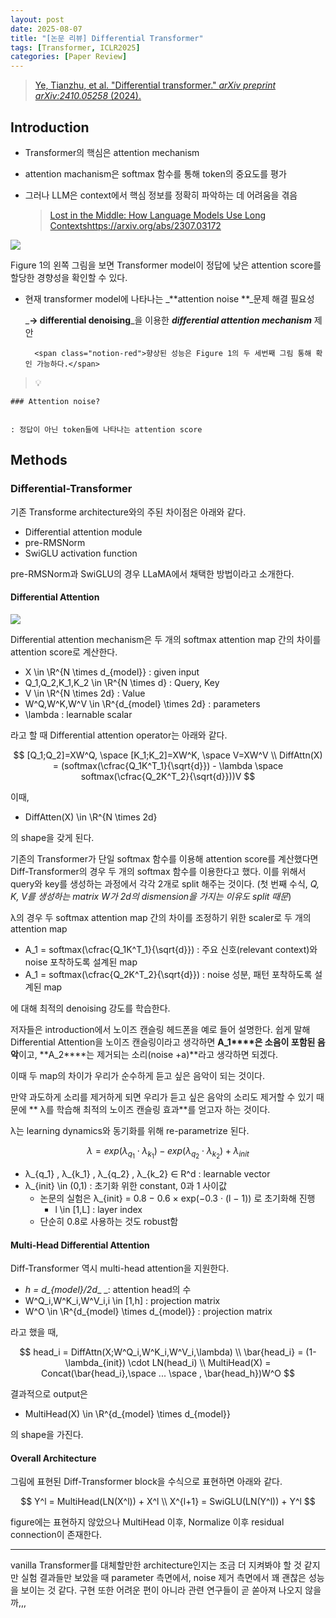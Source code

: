 ```yaml
---
layout: post
date: 2025-08-07
title: "[논문 리뷰] Differential Transformer"
tags: [Transformer, ICLR2025]
categories: [Paper Review]
---
```


> [Ye, Tianzhu, et al. "Differential transformer." ](https://arxiv.org/abs/2410.05258)[_arXiv preprint arXiv:2410.05258_](https://arxiv.org/abs/2410.05258)[ (2024).](https://arxiv.org/abs/2410.05258)



## Introduction

- Transformer의 핵심은 attention mechanism
- attention machanism은 softmax 함수를 통해 token의 중요도를 평가
- 그러나 LLM은 context에서 핵심 정보를 정확히 파악하는 데 어려움을 겪음

	> [Lost in the Middle: How Language Models Use Long Contextshttps://arxiv.org/abs/2307.03172](https://arxiv.org/abs/2307.03172)


![](https://prod-files-secure.s3.us-west-2.amazonaws.com/542b861c-36a8-4051-84e5-8804b6728dba/9083ea56-691a-4752-ae26-47f403431ac8/image.png?X-Amz-Algorithm=AWS4-HMAC-SHA256&X-Amz-Content-Sha256=UNSIGNED-PAYLOAD&X-Amz-Credential=ASIAZI2LB4666X2XLKMZ%2F20250930%2Fus-west-2%2Fs3%2Faws4_request&X-Amz-Date=20250930T150113Z&X-Amz-Expires=3600&X-Amz-Security-Token=IQoJb3JpZ2luX2VjEGcaCXVzLXdlc3QtMiJHMEUCIEJubtqw%2BZlCPB5sVYx9LiXsfI5jEqbytAmQIYMOC0bJAiEA5IzjJub%2FhOAUtTEgK9AbaRNI6fYxXj3Ox%2FOaicK39%2BMqiAQI8P%2F%2F%2F%2F%2F%2F%2F%2F%2F%2FARAAGgw2Mzc0MjMxODM4MDUiDKP5STyZ5i6DAoG6QyrcA7YBCAA3g1GVpHTGVWeLFHPiAPMiLs8ejl9V74cQMixw63qTx8OApJKxK4euseITbdbOcCoECODcJJl%2BiRzeZk%2BoeY%2Bt2W%2FBcbbd%2BXxUeT6c3ZhMqE2Byxnj5CXH0B2Y6dtmXgvqGh%2FyLuNKfyj8HwrLW1r66%2BzHNh7b7tfc3tmVU227mqi4efWGsdSqHKncbXL8tCttIKIVbbU10FxK9fjq13K1l1F7m9%2BoOEcr3SXZRSuYpoiOKTWZve5uHHhtcM7AbTaQLP03JAV0gYxoVpIG8Fb3AYGd1TCXyFOB6DMnXf93xa%2FUA%2BeUrB34Wo3%2BRCFOHvh7gAVl6p02Zy6pCuQ88ACDK9QAQDX1stS5qGRfYqLpT8FMm6EnENMQx8LNpzHiBkWsvP1dJWFeNjZwhR7PAGJS%2BgxGCI%2Bl%2Bnpq1ZG%2BU099TPUAV1bxd0gz%2BuieMyyare0R0lxUwJUdTae1OfnHa2DI9H54iEfowX%2FhiYb3%2FIXfYXuxKO34e8Yx7y1Kqj75KpWRlqZ84K1s%2BmLxJISx8b04PFYU0PZf5KZpyzlocswYSDx4JZCH6SSGTC%2FhLdTHy3lx%2BED66c4C%2FaMBg53x00OFFvbUzOLsdQEQ6YRaEC%2BFxfkVl5lXsPuOMOLW78YGOqUBShPmetNbeGU6kF6YWgNiH2v5dNyzMMwYbpwCqIk87cJKr0PUx6sGfCAojJL7mSYR6z9FYlihUWHhpgbLYLZUMPqsb%2FMWrG%2Bs6Vo2wPhECD5CiG1iUBzKh3eKMg7JZOgPppR7%2BoXeaBNed7EL1906D0IMlO9CPiMJd7vZueI%2B03O%2FPIogln9xEDnQ6nd8h4SPFhfQUc178hMXrJCSLbNPaGJqlG6r&X-Amz-Signature=86df7df124f6c297dab310e8f096da4097af11c2530b92284cd46de015d1cea3&X-Amz-SignedHeaders=host&x-amz-checksum-mode=ENABLED&x-id=GetObject)


Figure 1의 왼쪽 그림을 보면 Transformer model이 정답에 낮은 attention score를 할당한 경향성을 확인할 수 있다.

- 현재 transformer model에 나타나는 _**attention noise **_문제 해결 필요성

	_**→ differential denoising**_을 이용한 _**differential attention mechanism**_ 제안


		<span class="notion-red">향상된 성능은 Figure 1의 두 세번째 그림 통해 확인 가능하다.</span>


> 💡 


	### Attention noise?


	: 정답이 아닌 token들에 나타나는 attention score



## Methods



### Differential-Transformer


기존 Transforme architecture와의 주된 차이점은 아래와 같다.

- Differential attention module
- pre-RMSNorm
- SwiGLU activation function

pre-RMSNorm과 SwiGLU의 경우 LLaMA에서 채택한 방법이라고 소개한다.



#### Differential Attention


![](https://prod-files-secure.s3.us-west-2.amazonaws.com/542b861c-36a8-4051-84e5-8804b6728dba/116d70b2-1963-4810-9167-f4c7d8a06e8f/image.png?X-Amz-Algorithm=AWS4-HMAC-SHA256&X-Amz-Content-Sha256=UNSIGNED-PAYLOAD&X-Amz-Credential=ASIAZI2LB4666X2XLKMZ%2F20250930%2Fus-west-2%2Fs3%2Faws4_request&X-Amz-Date=20250930T150113Z&X-Amz-Expires=3600&X-Amz-Security-Token=IQoJb3JpZ2luX2VjEGcaCXVzLXdlc3QtMiJHMEUCIEJubtqw%2BZlCPB5sVYx9LiXsfI5jEqbytAmQIYMOC0bJAiEA5IzjJub%2FhOAUtTEgK9AbaRNI6fYxXj3Ox%2FOaicK39%2BMqiAQI8P%2F%2F%2F%2F%2F%2F%2F%2F%2F%2FARAAGgw2Mzc0MjMxODM4MDUiDKP5STyZ5i6DAoG6QyrcA7YBCAA3g1GVpHTGVWeLFHPiAPMiLs8ejl9V74cQMixw63qTx8OApJKxK4euseITbdbOcCoECODcJJl%2BiRzeZk%2BoeY%2Bt2W%2FBcbbd%2BXxUeT6c3ZhMqE2Byxnj5CXH0B2Y6dtmXgvqGh%2FyLuNKfyj8HwrLW1r66%2BzHNh7b7tfc3tmVU227mqi4efWGsdSqHKncbXL8tCttIKIVbbU10FxK9fjq13K1l1F7m9%2BoOEcr3SXZRSuYpoiOKTWZve5uHHhtcM7AbTaQLP03JAV0gYxoVpIG8Fb3AYGd1TCXyFOB6DMnXf93xa%2FUA%2BeUrB34Wo3%2BRCFOHvh7gAVl6p02Zy6pCuQ88ACDK9QAQDX1stS5qGRfYqLpT8FMm6EnENMQx8LNpzHiBkWsvP1dJWFeNjZwhR7PAGJS%2BgxGCI%2Bl%2Bnpq1ZG%2BU099TPUAV1bxd0gz%2BuieMyyare0R0lxUwJUdTae1OfnHa2DI9H54iEfowX%2FhiYb3%2FIXfYXuxKO34e8Yx7y1Kqj75KpWRlqZ84K1s%2BmLxJISx8b04PFYU0PZf5KZpyzlocswYSDx4JZCH6SSGTC%2FhLdTHy3lx%2BED66c4C%2FaMBg53x00OFFvbUzOLsdQEQ6YRaEC%2BFxfkVl5lXsPuOMOLW78YGOqUBShPmetNbeGU6kF6YWgNiH2v5dNyzMMwYbpwCqIk87cJKr0PUx6sGfCAojJL7mSYR6z9FYlihUWHhpgbLYLZUMPqsb%2FMWrG%2Bs6Vo2wPhECD5CiG1iUBzKh3eKMg7JZOgPppR7%2BoXeaBNed7EL1906D0IMlO9CPiMJd7vZueI%2B03O%2FPIogln9xEDnQ6nd8h4SPFhfQUc178hMXrJCSLbNPaGJqlG6r&X-Amz-Signature=6242c9cb1a10be79cb634c953ae90106197640663b87601f88460b5e87084ae9&X-Amz-SignedHeaders=host&x-amz-checksum-mode=ENABLED&x-id=GetObject)


Differential attention mechanism은 두 개의 softmax attention map 간의 차이를 attention score로 계산한다.

- X \in \R^{N \times d\_{model}} : given input
- Q\_1,Q\_2,K\_1,K\_2 \in \R^{N \times d} : Query, Key
- V \in \R^{N \times 2d} : Value
- W^Q,W^K,W^V \in \R^{d\_{model} \times 2d} : parameters
- \lambda : learnable scalar

라고 할 때 Differential attention operator는 아래와 같다.


$$
[Q_1;Q_2]=XW^Q, \space [K_1;K_2]=XW^K, \space V=XW^V \\
DiffAttn(X) = (softmax(\cfrac{Q_1K^T_1}{\sqrt{d}}) - \lambda \space softmax(\cfrac{Q_2K^T_2}{\sqrt{d}}))V
$$


이때,

- DiffAtten(X) \in \R^{N \times 2d}

의 shape을 갖게 된다.


기존의 Transformer가 단일 softmax 함수를 이용해 attention score를 계산했다면 Diff-Transformer의 경우 두 개의 softmax 함수를 이용한다고 했다. 이를 위해서 query와 key를 생성하는 과정에서 각각 2개로 split 해주는 것이다. <span class="notion-red">(첫 번째 수식, </span><span class="notion-red">_Q, K, V를 생성하는 matrix W가 2d의 dismension을 가지는 이유도 split 때문_</span><span class="notion-red">)</span>


 λ의 경우 두 softmax attention map 간의 차이를 조정하기 위한 scaler로 두 개의 attention map

- A\_1 = softmax(\cfrac{Q\_1K^T\_1}{\sqrt{d}}) : 주요 신호(relevant context)와 noise 포착하도록 설계된 map
- A\_1 = softmax(\cfrac{Q\_2K^T\_2}{\sqrt{d}}) : noise 성분, 패턴 포착하도록 설계된 map 

에 대해 최적의 denoising 강도를 학습한다.


저자들은 introduction에서 노이즈 캔슬링 헤드폰을 예로 들어 설명한다. 쉽게 말해 Differential Attention을 노이즈 캔슬링이라고 생각하면 **A\_1****은 소음이 포함된 음악**이고, **A\_2****는 제거되는 소리(noise +a)**라고 생각하면 되겠다. 


이때 두 map의 차이가 우리가 순수하게 듣고 싶은 음악이 되는 것이다. 


만약 과도하게 소리를 제거하게 되면 우리가 듣고 싶은 음악의 소리도 제거할 수 있기 때문에 ** λ를 학습해 최적의 노이즈 캔슬링 효과**를 얻고자 하는 것이다.


λ는 learning dynamics와 동기화를 위해 re-parametrize 된다.


$$
\lambda = exp(\lambda_{q_1} \cdot \lambda_{k_1}) - exp(\lambda_{q_2} \cdot \lambda_{k_2}) + \lambda_{init}
$$

- λ\_{q\_1} , λ\_{k\_1} , λ\_{q\_2} , λ\_{k\_2} ∈ R^d : learnable vector
- λ\_{init} \in (0,1) : 초기화 위한 constant, 0과 1 사이값
	- 논문의 실험은 λ\_{init} = 0.8 − 0.6 × exp(−0.3 · (l − 1)) 로 초기화해 진행
		- l \in [1,L] : layer index
	- 단순히 0.8로 사용하는 것도 robust함


#### **Multi-Head Differential Attention**


Diff-Transformer 역시 multi-head attention을 지원한다.

- _h = d\_{model}/2d__ _: attention head의 수
- W^Q\_i,W^K\_i,W^V\_i,i \in [1,h] : projection matrix
- W^O \in \R^{d\_{model} \times d\_{model}} : projection matrix

라고 했을 때,


$$
head_i = DiffAttn(X;W^Q_i,W^K_i,W^V_i,\lambda) \\
\bar{head_i} = (1-\lambda_{init}) \cdot LN(head_i) \\
MultiHead(X) = Concat(\bar{head_i},\space ... \space , \bar{head_h})W^O
$$


결과적으로 output은

- MultiHead(X) \in \R^{d\_{model} \times d\_{model}}

의 shape을 가진다.



#### Overall Architecture


그림에 표현된 Diff-Transformer block을 수식으로 표현하면 아래와 같다.


$$
Y^l = MultiHead(LN(X^l)) + X^l \\
X^{l+1} = SwiGLU(LN(Y^l)) + Y^l
$$


figure에는 표현하지 않았으나 MultiHead 이후, Normalize 이후 residual connection이 존재한다.


---


vanilla Transformer를 대체할만한 architecture인지는 조금 더 지켜봐야 할 것 같지만 실험 결과들만 보았을 때 parameter 측면에서, noise 제거 측면에서 꽤 괜찮은 성능을 보이는 것 같다. 구현 또한 어려운 편이 아니라 관련 연구들이 곧 쏟아져 나오지 않을까,,,

